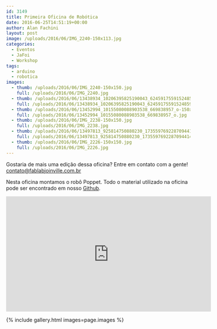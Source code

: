 ```yaml
---
id: 3149
title: Primeira Oficina de Robótica
date: 2016-06-25T14:51:19+00:00
author: Alan Fachini
layout: post
image: /uploads/2016/06/IMG_2240-150x113.jpg
categories:
  - Eventos
  - JaFoi
  - Workshop
tags:
  - arduino
  - robotica
images:
  - thumb: /uploads/2016/06/IMG_2240-150x150.jpg
    full: /uploads/2016/06/IMG_2240.jpg
  - thumb: /uploads/2016/06/13438934_10206395825190043_624591755915248593_n-150x150.jpg
    full: /uploads/2016/06/13438934_10206395825190043_624591755915248593_n.jpg
  - thumb: /uploads/2016/06/13452994_10155080088903538_669838957_o-150x150.jpg
    full: /uploads/2016/06/13452994_10155080088903538_669838957_o.jpg
  - thumb: /uploads/2016/06/IMG_2238-150x150.jpg
    full: /uploads/2016/06/IMG_2238.jpg
  - thumb: /uploads/2016/06/13497813_925814750880230_1735597692287094414_o-150x150.jpg
    full: /uploads/2016/06/13497813_925814750880230_1735597692287094414_o.jpg
  - thumb: /uploads/2016/06/IMG_2226-150x150.jpg
    full: /uploads/2016/06/IMG_2226.jpg
---
```

Gostaria de mais uma edição dessa oficina? Entre em contato com a gente!
<contato@fablabjoinville.com.br>

Nesta oficina montamos o robô Poppet. Todo o material utilizado na oficina pode
ser encontrado em nosso [Github](https://github.com/fablabjoinville/poppet).

<iframe style="border: none; overflow: hidden;" src="https://www.facebook.com/plugins/video.php?href=https%3A%2F%2Fwww.facebook.com%2Ffablabjoinville%2Fvideos%2F1738230983110974%2F&amp;show_text=0&amp;width=560" width="560" height="315" frameborder="0" scrolling="no" allowfullscreen="allowfullscreen"></iframe>

{% include gallery.html images=page.images %}
